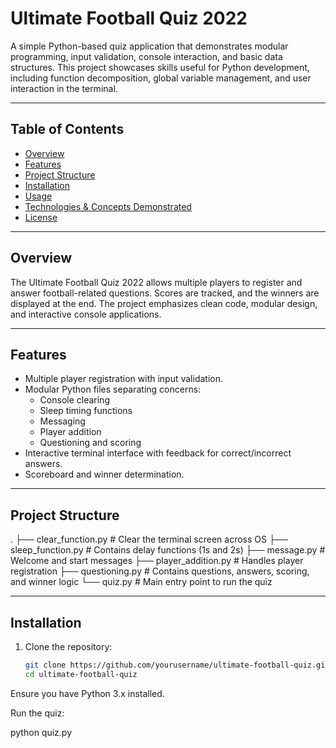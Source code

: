 # Ultimate Football Quiz 2022

A simple Python-based quiz application that demonstrates modular programming, input validation, console interaction, and basic data structures. This project showcases skills useful for Python development, including function decomposition, global variable management, and user interaction in the terminal.

---

## Table of Contents
- [Overview](#overview)
- [Features](#features)
- [Project Structure](#project-structure)
- [Installation](#installation)
- [Usage](#usage)
- [Technologies & Concepts Demonstrated](#technologies--concepts-demonstrated)
- [License](#license)

---

## Overview
The Ultimate Football Quiz 2022 allows multiple players to register and answer football-related questions. Scores are tracked, and the winners are displayed at the end. The project emphasizes clean code, modular design, and interactive console applications.

---

## Features
- Multiple player registration with input validation.
- Modular Python files separating concerns:
  - Console clearing
  - Sleep timing functions
  - Messaging
  - Player addition
  - Questioning and scoring
- Interactive terminal interface with feedback for correct/incorrect answers.
- Scoreboard and winner determination.


---

## Project Structure
.
├── clear_function.py # Clear the terminal screen across OS
├── sleep_function.py # Contains delay functions (1s and 2s)
├── message.py # Welcome and start messages
├── player_addition.py # Handles player registration
├── questioning.py # Contains questions, answers, scoring, and winner logic
└── quiz.py # Main entry point to run the quiz

---

## Installation

1. Clone the repository:
   ```bash
   git clone https://github.com/yourusername/ultimate-football-quiz.git
   cd ultimate-football-quiz
Ensure you have Python 3.x installed.

Run the quiz:

python quiz.py
